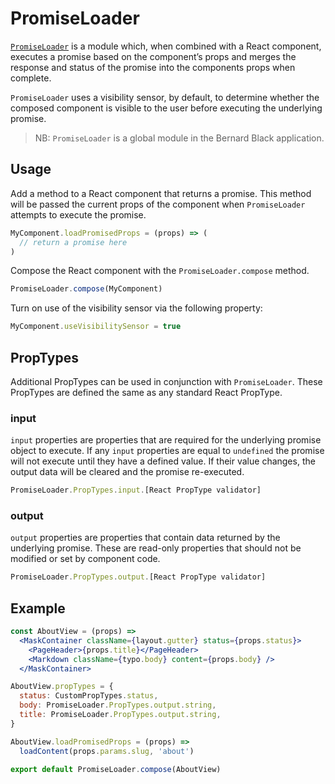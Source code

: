# PromiseLoader

[`PromiseLoader`](/src/enhancers/PromiseLoader/index.js) is a module which, when combined with a React component, executes a promise based on the component’s props and merges the response and status of the promise into the components props when complete.

`PromiseLoader` uses a visibility sensor, by default, to determine whether the composed component is visible to the user before executing the underlying promise.

> NB: `PromiseLoader` is a global module in the Bernard Black application.

## Usage

Add a method to a React component that returns a promise. This method will be passed the current props of the component when `PromiseLoader` attempts to execute the promise.

```jsx
MyComponent.loadPromisedProps = (props) => (
  // return a promise here
)
```

Compose the React component with the `PromiseLoader.compose` method.

```jsx
PromiseLoader.compose(MyComponent)
```

Turn on use of the visibility sensor via the following property:

```jsx
MyComponent.useVisibilitySensor = true
```

## PropTypes

Additional PropTypes can be used in conjunction with `PromiseLoader`. These PropTypes are defined the same as any standard React PropType.

### input
`input` properties are properties that are required for the underlying promise object to execute. If any `input` properties are equal to `undefined` the promise will not execute until they have a defined value. If their value changes, the output data will be cleared and the promise re-executed.

```jsx
PromiseLoader.PropTypes.input.[React PropType validator]
```

### output
`output` properties are properties that contain data returned by the underlying promise. These are read-only properties that should not be modified or set by component code.

```jsx
PromiseLoader.PropTypes.output.[React PropType validator]
```

## Example

```jsx
const AboutView = (props) =>
  <MaskContainer className={layout.gutter} status={props.status}>
    <PageHeader>{props.title}</PageHeader>
    <Markdown className={typo.body} content={props.body} />
  </MaskContainer>

AboutView.propTypes = {
  status: CustomPropTypes.status,
  body: PromiseLoader.PropTypes.output.string,
  title: PromiseLoader.PropTypes.output.string,
}

AboutView.loadPromisedProps = (props) =>
  loadContent(props.params.slug, 'about')

export default PromiseLoader.compose(AboutView)
```
